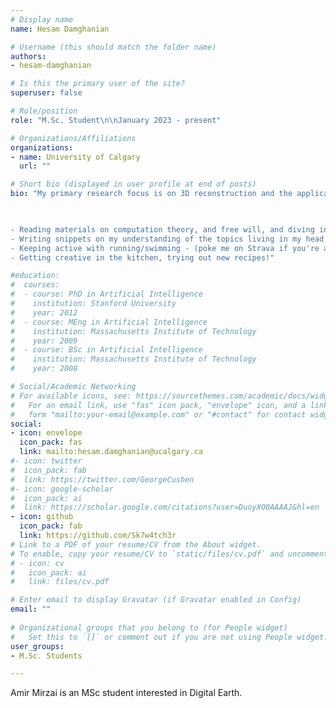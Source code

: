 ```yaml
---
# Display name
name: Hesam Damghanian

# Username (this should match the folder name)
authors:
- hesam-damghanian

# Is this the primary user of the site?
superuser: false

# Role/position
role: "M.Sc. Student\n\nJanuary 2023 - present" 

# Organizations/Affiliations
organizations:
- name: University of Calgary
  url: ""

# Short bio (displayed in user profile at end of posts)
bio: "My primary research focus is on 3D reconstruction and the application of computer vision techniques in digital global grid systems. When I'm not busy with my research, I spend about 90% of my time on one of these activities:

 

- Reading materials on computation theory, and free will, and diving into captivating books like GEB.
- Writing snippets on my understanding of the topics living in my head.
- Keeping active with running/swimming - (poke me on Strava if you're active too!)
- Getting creative in the kitchen, trying out new recipes!"

#education:
#  courses:
#  - course: PhD in Artificial Intelligence
#    institution: Stanford University
#    year: 2012
#  - course: MEng in Artificial Intelligence
#    institution: Massachusetts Institute of Technology
#    year: 2009
#  - course: BSc in Artificial Intelligence
#    institution: Massachusetts Institute of Technology
#    year: 2008

# Social/Academic Networking
# For available icons, see: https://sourcethemes.com/academic/docs/widgets/#icons
#   For an email link, use "fas" icon pack, "envelope" icon, and a link in the
#   form "mailto:your-email@example.com" or "#contact" for contact widget.
social:
- icon: envelope
  icon_pack: fas
  link: mailto:hesam.damghanian@ucalgary.ca
#- icon: twitter
#  icon_pack: fab
#  link: https://twitter.com/GeorgeCushen
#- icon: google-scholar
#  icon_pack: ai
#  link: https://scholar.google.com/citations?user=DuoyXO0AAAAJ&hl=en
- icon: github
  icon_pack: fab
  link: https://github.com/Sk7w4tch3r
# Link to a PDF of your resume/CV from the About widget.
# To enable, copy your resume/CV to `static/files/cv.pdf` and uncomment the lines below.  
# - icon: cv
#   icon_pack: ai
#   link: files/cv.pdf

# Enter email to display Gravatar (if Gravatar enabled in Config)
email: ""
  
# Organizational groups that you belong to (for People widget)
#   Set this to `[]` or comment out if you are not using People widget.  
user_groups:
- M.Sc. Students

---
```

Amir Mirzai is an MSc student interested in Digital Earth.
